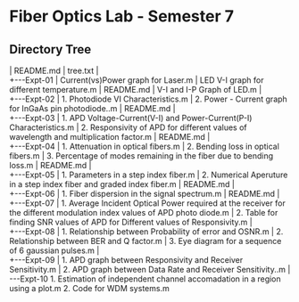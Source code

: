 # Fiber Optics Lab - Semester 7

## Directory Tree 

|   README.md
|   tree.txt
|   
+---Expt-01
|       Current(vs)Power graph for Laser.m
|       LED V-I graph for different temperature.m
|       README.md
|       V-I and I-P Graph of LED.m
|       
+---Expt-02
|       1. Photodiode VI Characteristics.m
|       2. Power - Current graph for InGaAs pin photodiode..m
|       README.md
|       
+---Expt-03
|       1. APD Voltage-Current(V-I) and Power-Current(P-I) Characteristics.m
|       2. Responsivity of APD for different values of wavelength and multiplication factor.m
|       README.md
|       
+---Expt-04
|       1. Attenuation in optical fibers.m
|       2. Bending loss in optical fibers.m
|       3. Percentage of modes remaining in the fiber due to bending loss.m
|       README.md
|       
+---Expt-05
|       1. Parameters in a step index fiber.m
|       2. Numerical Aperuture in a step index fiber and graded index fiber.m
|       README.md
|       
+---Expt-06
|       1. Fiber dispersion in the signal spectrum.m
|       README.md
|       
+---Expt-07
|       1. Average Incident Optical Power required at the receiver for the different modulation index values of APD photo diode.m
|       2. Table for finding SNR values of APD for Different values of Responsivity.m
|       
+---Expt-08
|       1. Relationship between Probability of error and OSNR.m
|       2. Relationship between BER and Q factor.m
|       3. Eye diagram for a sequence of 6 gaussian pulses.m
|       
+---Expt-09
|       1. APD graph between Responsivity and Receiver Sensitivity.m
|       2. APD graph between Data Rate and Receiver Sensitivity..m
|       
\---Expt-10
        1. Estimation of independent channel accomadation in a region using a plot.m
        2. Code for WDM systems.m